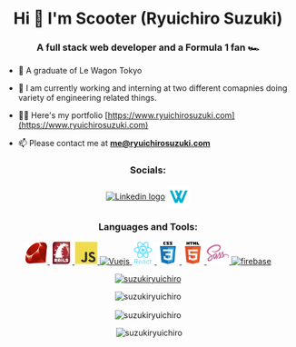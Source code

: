 <head>
  <link href="//maxcdn.bootstrapcdn.com/font-awesome/4.1.0/css/font-awesome.min.css" rel="stylesheet" />
</head>

<h1 align="center">Hi 👋 I'm Scooter (Ryuichiro Suzuki)</h1>
<h3 align="center">A full stack web developer and a Formula 1 fan 🏎</h3>

- 🚌 A graduate of Le Wagon Tokyo

- 💪 I am currently working and interning at two different comapnies doing variety of engineering related things.

- 👨‍💻 Here's my portfolio [https://www.ryuichirosuzuki.com](https://www.ryuichirosuzuki.com)

- 📫 Please contact me at **me@ryuichirosuzuki.com**

<h3 align="center">Socials:</h3>
<div align="center">
  <a href="https://linkedin.com/in/ryuichiro-suzuki-scooter" target="blank"><img align="center" src="https://image.flaticon.com/icons/png/512/174/174857.png" alt="Linkedin logo" height="40" width="40" /></a>
  <a href="https://www.wantedly.com/id/SuzukiRyuichiro" target="blank"><img align="center" src="wantedly_mark.png" alt="wantedly_mark.png" height="40" width="40" /></a>
  </div>

<link href="//maxcdn.bootstrapcdn.com/font-awesome/4.1.0/css/font-awesome.min.css" rel="stylesheet" />

<h3 align="center">Languages and Tools:</h3>
<!-- skills -->
<p align="center">
  <a href="https://www.ruby-lang.org/en/" target="_blank"> <img src="https://raw.githubusercontent.com/devicons/devicon/master/icons/ruby/ruby-original.svg" alt="ruby" width="40" height="40"/> </a>
  <a href="https://rubyonrails.org" target="_blank"> <img src="https://raw.githubusercontent.com/devicons/devicon/master/icons/rails/rails-original-wordmark.svg" alt="rails" width="40" height="40"/> </a>
  <a href="https://developer.mozilla.org/en-US/docs/Web/JavaScript" target="_blank"> <img src="https://raw.githubusercontent.com/devicons/devicon/master/icons/javascript/javascript-original.svg" alt="javascript" width="40" height="40"/> </a>
  <a href="https://v3.vuejs.org/guide/introduction.html" target="_blank"> <img src="https://v3.vuejs.org/logo.png" alt="Vuejs" width="40" height="40"/> </a>
  <a href="https://reactjs.org" target="_blank"> <img src="https://raw.githubusercontent.com/devicons/devicon/master/icons/react/react-original-wordmark.svg" alt="react" width="40" height="40"/> </a>
  <a href="https://www.w3schools.com/css/" target="_blank"> <img src="https://raw.githubusercontent.com/devicons/devicon/master/icons/css3/css3-original-wordmark.svg" alt="css3" width="40" height="40"/> </a>
  <a href="https://www.w3.org/html/" target="_blank"> <img src="https://raw.githubusercontent.com/devicons/devicon/master/icons/html5/html5-original-wordmark.svg" alt="html5" width="40" height="40"/> </a>
  <a href="https://sass-lang.com" target="_blank"> <img src="https://raw.githubusercontent.com/devicons/devicon/master/icons/sass/sass-original.svg" alt="sass" width="40" height="40"/> </a>
  <a href="https://firebase.google.com/" target="_blank"> <img src="https://www.vectorlogo.zone/logos/firebase/firebase-icon.svg" alt="firebase" width="40" height="40"/> </a>
</p>


<p align="center"><a href="https://github.com/ryo-ma/github-profile-trophy"><img src="https://github-profile-trophy.vercel.app/?username=suzukiryuichiro" alt="suzukiryuichiro" /></a> </p>
<p align="center"><img src="https://github-readme-stats.vercel.app/api/top-langs?username=suzukiryuichiro&show_icons=true&locale=en&layout=compact" alt="suzukiryuichiro" /></p><p align="center"><img align="center" src="https://github-readme-streak-stats.herokuapp.com/?user=suzukiryuichiro&" alt="suzukiryuichiro" /></p>
<p align="center">&nbsp;<img src="https://github-readme-stats.vercel.app/api?username=suzukiryuichiro&show_icons=true&locale=en" alt="suzukiryuichiro" /></p>
